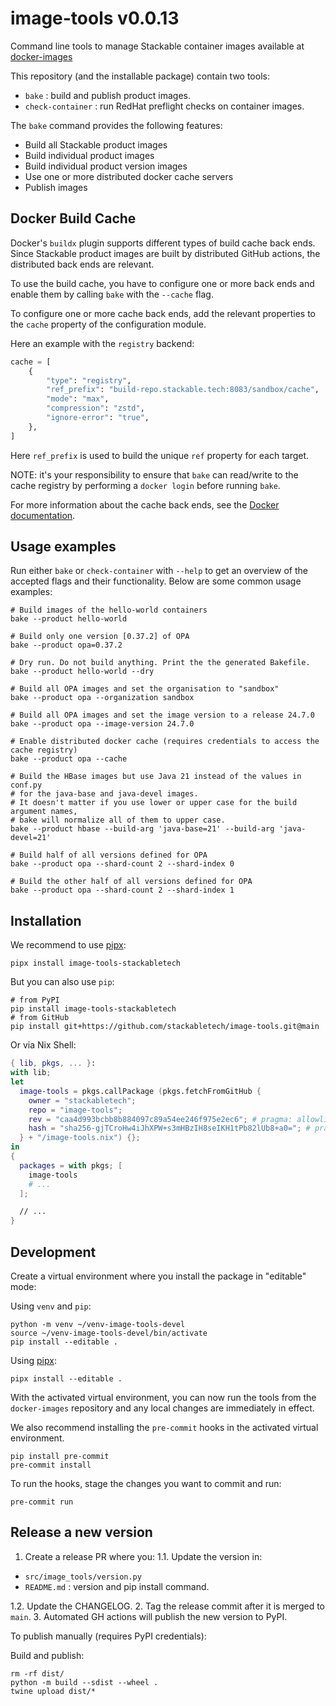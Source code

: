 # image-tools v0.0.13

Command line tools to manage Stackable container images available at [docker-images](https://github.com/stackabletech/docker-images)

This repository (and the installable package) contain two tools:

* `bake` : build and publish product images.
* `check-container` : run RedHat preflight checks on container images.

The `bake` command provides the following features:

* Build all Stackable product images
* Build individual product images
* Build individual product version images
* Use one or more distributed docker cache servers
* Publish images

## Docker Build Cache

Docker's `buildx` plugin supports different types of build cache back ends. Since Stackable product images are built by distributed GitHub actions, the distributed back ends are relevant.

To use the build cache, you have to configure one or more back ends and enable them by calling `bake` with the `--cache` flag.

To configure one or more cache back ends, add the relevant properties to the `cache` property of the configuration module.

Here an example with the `registry` backend:

```python
cache = [
    {
        "type": "registry",
        "ref_prefix": "build-repo.stackable.tech:8083/sandbox/cache",
        "mode": "max",
        "compression": "zstd",
        "ignore-error": "true",
    },
]
```

Here `ref_prefix` is used to build the unique `ref` property for each target.

NOTE: it's your responsibility to ensure that `bake` can read/write to the cache registry by performing a `docker login` before running `bake`.

For more information about the cache back ends, see the [Docker documentation](https://docs.docker.com/build/cache/backends/).

## Usage examples

Run either `bake` or `check-container` with `--help` to get an overview of the accepted flags and their functionality.
Below are some common usage examples:

```shell
# Build images of the hello-world containers
bake --product hello-world

# Build only one version [0.37.2] of OPA
bake --product opa=0.37.2

# Dry run. Do not build anything. Print the the generated Bakefile.
bake --product hello-world --dry

# Build all OPA images and set the organisation to "sandbox"
bake --product opa --organization sandbox

# Build all OPA images and set the image version to a release 24.7.0
bake --product opa --image-version 24.7.0

# Enable distributed docker cache (requires credentials to access the cache registry)
bake --product opa --cache

# Build the HBase images but use Java 21 instead of the values in conf.py
# for the java-base and java-devel images.
# It doesn't matter if you use lower or upper case for the build argument names,
# bake will normalize all of them to upper case.
bake --product hbase --build-arg 'java-base=21' --build-arg 'java-devel=21'

# Build half of all versions defined for OPA
bake --product opa --shard-count 2 --shard-index 0

# Build the other half of all versions defined for OPA
bake --product opa --shard-count 2 --shard-index 1
```

## Installation

We recommend to use [pipx](https://pypa.github.io/pipx/):

```shell
pipx install image-tools-stackabletech
```

But you can also use `pip`:

```shell
# from PyPI
pip install image-tools-stackabletech
# from GitHub
pip install git+https://github.com/stackabletech/image-tools.git@main
```

Or via Nix Shell:

```nix
{ lib, pkgs, ... }:
with lib;
let
  image-tools = pkgs.callPackage (pkgs.fetchFromGitHub {
    owner = "stackabletech";
    repo = "image-tools";
    rev = "caa4d993bcbb8b884097c89a54ee246f975e2ec6"; # pragma: allowlist secret
    hash = "sha256-gjTCroHw4iJhXPW+s3mHBzIH8seIKH1tPb82lUb8+a0="; # pragma: allowlist secret ; comment out to find new hashes when upgrading
  } + "/image-tools.nix") {};
in
{
  packages = with pkgs; [
    image-tools
    # ...
  ];

  // ...
}
```

## Development

Create a virtual environment where you install the package in "editable" mode:

Using `venv` and `pip`:

```shell
python -m venv ~/venv-image-tools-devel
source ~/venv-image-tools-devel/bin/activate
pip install --editable .
```

Using [pipx](https://pypa.github.io/pipx/):

```shell
pipx install --editable .
```

With the activated virtual environment, you can now run the tools from the `docker-images` repository and any local changes are immediately in effect.

We also recommend installing the `pre-commit` hooks in the activated virtual environment.

```shell
pip install pre-commit
pre-commit install
```

To run the hooks, stage the changes you want to commit and run:

```shell
pre-commit run
```

## Release a new version

1. Create a release PR where you:
1.1. Update the version in:

* `src/image_tools/version.py`
* `README.md` : version and pip install command.

1.2. Update the CHANGELOG.
2. Tag the release commit after it is merged to `main`.
3. Automated GH actions will publish the new version to PyPI.

To publish manually (requires PyPI credentials):

Build and publish:

```shell
rm -rf dist/
python -m build --sdist --wheel .
twine upload dist/*
```
